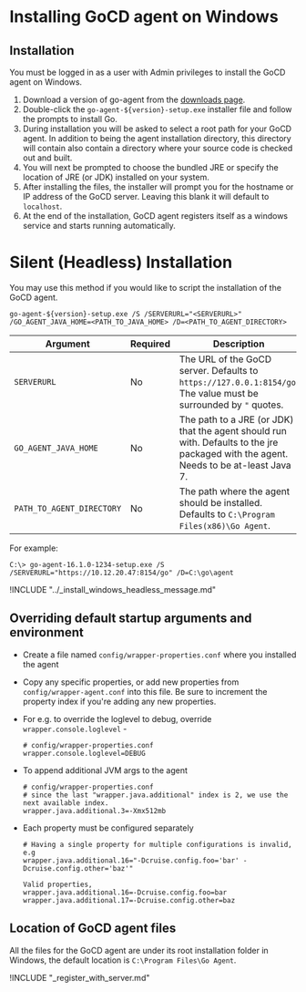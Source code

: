 # Installing GoCD agent on Windows

<!-- toc -->

## Installation

You must be logged in as a user with Admin privileges to install the GoCD agent on Windows.

1.  Download a version of go-agent from the [downloads page](https://www.gocd.io/download/).
2.  Double-click the `go-agent-${version}-setup.exe` installer file and follow the prompts to install Go.
3.  During installation you will be asked to select a root path for your GoCD agent. In addition to being the agent installation directory, this directory will contain also contain a directory where your source code is checked out and built.
4.  You will next be prompted to choose the bundled JRE or specify the location of JRE (or JDK) installed on your system.
5.  After installing the files, the installer will prompt you for the hostname or IP address of the GoCD server. Leaving this blank it will default to `localhost`.
6.  At the end of the installation, GoCD agent registers itself as a windows service and starts running automatically.

# Silent (Headless) Installation

You may use this method if you would like to script the installation of the GoCD agent.

```
go-agent-${version}-setup.exe /S /SERVERURL="<SERVERURL>" /GO_AGENT_JAVA_HOME=<PATH_TO_JAVA_HOME> /D=<PATH_TO_AGENT_DIRECTORY>
```

|Argument                       |Required|Description                                                                                                                         |
|-------------------------------|--------|------------------------------------------------------------------------------------------------------------------------------------|
|`SERVERURL`                | No     | The URL of the GoCD server. Defaults to `https://127.0.0.1:8154/go`. The value must be surrounded by `"` quotes.                       |
|`GO_AGENT_JAVA_HOME`       | No     | The path to a JRE (or JDK) that the agent should run with. Defaults to the jre packaged with the agent. Needs to be at-least Java 7.|
|`PATH_TO_AGENT_DIRECTORY`  | No     | The path where the agent should be installed. Defaults to `C:\Program Files(x86)\Go Agent`.                                    |

For example:
```
C:\> go-agent-16.1.0-1234-setup.exe /S /SERVERURL="https://10.12.20.47:8154/go" /D=C:\go\agent
```

!INCLUDE "../_install_windows_headless_message.md"

## Overriding default startup arguments and environment

-   Create a file named `config/wrapper-properties.conf` where you installed the agent
-   Copy any specific properties, or add new properties from `config/wrapper-agent.conf` into this file. Be sure to increment the property index if you're adding any new properties.
-   For e.g. to override the loglevel to debug, override `wrapper.console.loglevel` -  

    ```
    # config/wrapper-properties.conf
    wrapper.console.loglevel=DEBUG
    ```
-   To append additional JVM args to the agent  

    ```
    # config/wrapper-properties.conf
    # since the last "wrapper.java.additional" index is 2, we use the next available index.
    wrapper.java.additional.3=-Xmx512mb
    ```
-   Each property must be configured separately

    ```
    # Having a single property for multiple configurations is invalid, e.g
    wrapper.java.additional.16="-Dcruise.config.foo='bar' -Dcruise.config.other='baz'"

    Valid properties,
    wrapper.java.additional.16=-Dcruise.config.foo=bar
    wrapper.java.additional.17=-Dcruise.config.other=baz
    ```

## Location of GoCD agent files

All the files for the GoCD agent are under its root installation folder in Windows, the default location is `C:\Program Files\Go Agent`.

!INCLUDE "_register_with_server.md"
